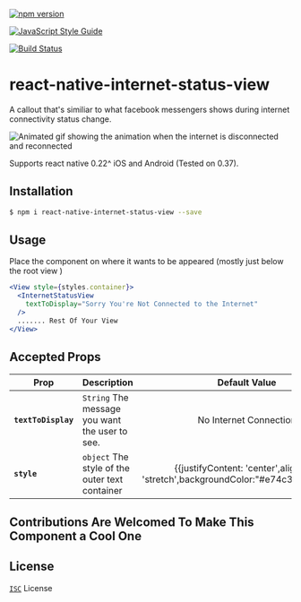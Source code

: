 
[![npm version](https://badge.fury.io/js/react-native-internet-status-view.svg)](https://badge.fury.io/js/react-native-internet-status-view)

[![JavaScript Style Guide](https://img.shields.io/badge/code_style-standard-brightgreen.svg)](https://standardjs.com)

[![Build Status](https://travis-ci.org/ismdcf/react-native-internet-status-view.svg?branch=master)](https://travis-ci.org/ismdcf/react-native-internet-status-view)

# react-native-internet-status-view
A callout that's similiar to what facebook messengers shows during internet connectivity status change.


![Animated gif showing the animation when the internet is disconnected and reconnected ](https://raw.githubusercontent.com/ismdcf/react-native-internet-status-view/master/misc/internet_status_view.gif)

Supports react native 0.22^  iOS and Android (Tested on 0.37).

## Installation

```bash
$ npm i react-native-internet-status-view --save
```

## Usage

Place the component on where it wants to be appeared (mostly just below the root view )

```jsx
<View style={styles.container}>
  <InternetStatusView
    textToDisplay="Sorry You're Not Connected to the Internet"
  />
  ....... Rest Of Your View
</View>
```

## Accepted Props

| Prop | Description | Default Value |
|---|:---|:---:|
|**`textToDisplay`**| `String` The message you want the user to see. | No Internet Connection |
|**`style`**| `object` The style of the outer text container | {{justifyContent: 'center',alignSelf: 'stretch',backgroundColor:"#e74c3c",height:25}}  |

## Contributions Are Welcomed To Make This Component a Cool One 

## License

[`ISC`](http://opensource.org/licenses/ISC) License
